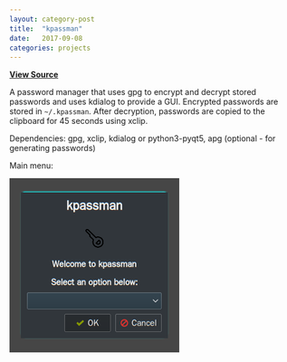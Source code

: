 ```yaml
---
layout: category-post
title:  "kpassman"
date:   2017-09-08
categories: projects
---
```


**[View Source](https://github.com/simoniz0r/kpassman)**

A password manager that uses gpg to encrypt and decrypt stored passwords and uses kdialog to provide a GUI.  Encrypted passwords are stored in `~/.kpassman`.  After decryption, passwords are copied to the clipboard for 45 seconds using xclip.

Dependencies: gpg, xclip, kdialog or python3-pyqt5, apg (optional - for generating passwords)

Main menu:

![kpassman](https://raw.githubusercontent.com/simoniz0r/kpassman/master/Screenshot.png)
